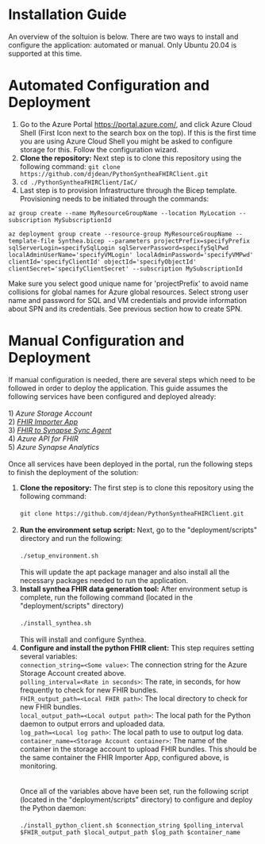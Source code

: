 # Installation Guide
An overview of the soltuion is below. There are two ways to install and configure the application: automated or manual. Only Ubuntu 20.04 is supported at this time.
# Automated Configuration and Deployment


1) Go to the Azure Portal <https://portal.azure.com/>, and click Azure Cloud Shell (First Icon next to the search box on the top).
If this is the first time you are using Azure Cloud Shell you might be asked to configure storage for this. Follow the configuration wizard.
2) **Clone the repository:** Next step is to clone this repository using the following command: `git clone https://github.com/djdean/PythonSyntheaFHIRClient.git`
3) `cd ./PythonSyntheaFHIRClient/IaC/`
4) Last step is to provision Infrastructure through the Bicep template. Provisioning needs to be initiated through the commands:

```
az group create --name MyResourceGroupName --location MyLocation --subscription MySubscriptionId

az deployment group create --resource-group MyResourceGroupName --template-file Synthea.bicep --parameters projectPrefix=specifyPrefix sqlServerLogin=specifySqlLogin sqlServerPassword=specifySqlPwd localAdminUserName='specifyVMLogin' localAdminPassword='specifyVMPwd' clientId='specifyClientId' objectId='specifyObjectId' clientSecret='specifyClientSecret' --subscription MySubscriptionId
```

Make sure you select good unique name for 'projectPrefix' to avoid name collisions for global names for Azure global resources. Select strong user name and password for SQL and VM credentials and provide information about SPN and its credentials. See previous section how to create SPN.

# Manual Configuration and Deployment
If manual configuration is needed, there are several steps which need to be followed in order to deploy the application. This guide assumes the following services have been configured and deployed already:<br/><br/> 1) *Azure Storage Account* <br/> 2) *[FHIR Importer App](https://github.com/microsoft/fhir-server-samples/tree/master/src/FhirImporter)*<br /> 3) *[FHIR to Synapse Sync Agent](https://github.com/microsoft/FHIR-Analytics-Pipelines/blob/main/FhirToDataLake/docs/Deployment.md)*<br /> 4) *Azure API for FHIR* <BR/> 5) *Azure Synapse Analytics* <Br/><Br/> Once all services have been deployed in the portal, run the following steps to finish the deployment of the solution:<br/>
1) **Clone the repository:** The first step is to clone this repository using the following command:<br /><br/>`git clone https://github.com/djdean/PythonSyntheaFHIRClient.git` <br /><br />
2) **Run the environment setup script:** Next, go to the "deployment/scripts" directory and run the following:<br /><br/>`./setup_environment.sh`<br /><br />This will update the apt package manager and also install all the necessary packages needed to run the application.
3) **Install synthea FHIR data generation tool:** After environment setup is complete, run the following command (located in the "deployment/scripts" directory)<br/><br/>`./install_synthea.sh`<br/><br/>This will install and configure Synthea.
4) **Configure and install the python FHIR client:** This step requires setting several variables:<br/>`connection_string=<Some value>`: The connection string for the Azure Storage Account created above.<br/>`polling_interval=<Rate in seconds>`: The rate, in seconds, for how frequently to check for new FHIR bundles.<br/>`FHIR_output_path=<Local FHIR path>`: The local directory to check for new FHIR bundles.<br/>`local_output_path=<Local output path>`: The local path for the Python daemon to output errors and uploaded data.<br/>`log_path=<Local log path>`: The local path to use to output log data.<br/>`container_name=<Storage Account container>`: The name of the container in the storage account to upload FHIR bundles. This should be the same container the FHIR Importer App, configured above, is monitoring.<br/><br/><br/>Once all of the variables above have been set, run the following script (located in the "deployment/scripts" directory) to configure and deploy the Python daemon:<br/><br/>`./install_python_client.sh $connection_string $polling_interval $FHIR_output_path $local_output_path $log_path $container_name`<br/>
